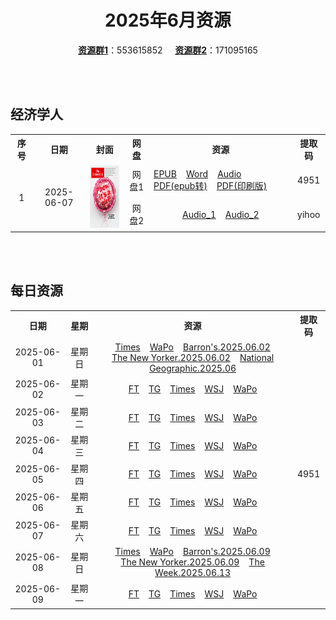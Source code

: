 <div align="center">

# 2025年6月资源

[**资源群1**](https://qm.qq.com/q/p2QRKKD9oA)：553615852 &nbsp;&nbsp;&nbsp;&nbsp;[**资源群2**](https://qm.qq.com/q/XNwz6qD0IO)：171095165

</div>
<br>
<br>

## 经济学人

<table align="center">
        <tr>
            <th align="center">序号</th>
            <th align="center">日期</th>
            <th align="center">封面</th>
            <th align="center">网盘</th>
            <th align="center">资源</th>
            <th align="center">提取码</th>
        </tr>
        <tr>
            <td rowspan="2" align="center">1</td>
            <td rowspan="2" align="center">2025-06-07</td>
            <td rowspan="2" align="center">
                <img src="https://raw.githubusercontent.com/yihoowong/yihoo/refs/heads/main/asset/images/20250607_DE_EU.webp" width="75" height="100">
            </td>
            <td align="center">网盘1</td>
            <td>
                <a href="https://url12.ctfile.com/f/47748612-1512533674-52676e">EPUB</a>&nbsp;&nbsp;&nbsp;
                <a href="https://url12.ctfile.com/f/47748612-1512531583-082b35">Word</a>&nbsp;&nbsp;&nbsp;
                <a href="https://url12.ctfile.com/f/47748612-1512531376-21f0ce">Audio</a>&nbsp;&nbsp;&nbsp;
                <a href="https://url12.ctfile.com/f/47748612-1512532003-585ad6">PDF(epub转)</a>&nbsp;&nbsp;&nbsp;
                <a href="https://url12.ctfile.com/f/47748612-1512988618-998ccd">PDF(印刷版)</a>
            </td>
            <td align="center">4951</td>
        </tr>
        <tr>
            <td align="center">网盘2</td>
            <td align="center">
                <a href="https://yihoo.lanzouo.com/i5Ay52y6awrc">Audio_1</a>&nbsp;&nbsp;&nbsp;
                <a href="https://yihoo.lanzouo.com/ivrL32y6aowj">Audio_2</a>
            </td>
            <td align="center">yihoo</td>
        </tr>
</table>

<br>
<br>
        
## 每日资源

<table align="center">
        <tr>
            <th align="center">日期</th>
            <th align="center">星期</th>
            <th align="center">资源</th>
            <th align="center">提取码</th>
        </tr>
        <tr>
            <td align="center">2025-06-01</td>
            <td align="center">星期日</td>
            <td align="center">
                <a href="https://url12.ctfile.com/f/47748612-1510591939-cc73e4">Times</a>&nbsp;&nbsp;&nbsp;
                <a href="https://url12.ctfile.com/f/47748612-1510591612-ba5b1d">WaPo</a>&nbsp;&nbsp;&nbsp;
                <a href="https://url12.ctfile.com/f/47748612-1510592089-415c46">Barron's.2025.06.02</a><br>
                <a href="https://url12.ctfile.com/f/47748612-1510592278-3e0156">The New Yorker.2025.06.02</a>&nbsp;&nbsp;&nbsp;
                <a href="https://url12.ctfile.com/f/47748612-1510592209-182b2d">National Geographic.2025.06</a>
            </td>
            <td rowspan="31" align="center">4951</td>
        </tr>
        <tr>
            <td align="center">2025-06-02</td>
            <td align="center">星期一</td>
            <td align="center">
                <a href="https://url12.ctfile.com/f/47748612-1510775434-34d035">FT</a>&nbsp;&nbsp;&nbsp;
                <a href="https://url12.ctfile.com/f/47748612-1510775614-9bd65f">TG</a>&nbsp;&nbsp;&nbsp;
                <a href="https://url12.ctfile.com/f/47748612-1510775485-ab7e20">Times</a>&nbsp;&nbsp;&nbsp;
                <a href="https://url12.ctfile.com/f/47748612-1510775392-10b01d">WSJ</a>&nbsp;&nbsp;&nbsp;
                <a href="https://url12.ctfile.com/f/47748612-1510775404-171e62">WaPo</a>
            </td>
        </tr>
        <tr>
            <td align="center">2025-06-03</td>
            <td align="center">星期二</td>
            <td align="center">
                <a href="https://url12.ctfile.com/f/47748612-1511337994-09183b">FT</a>&nbsp;&nbsp;&nbsp;
                <a href="https://url12.ctfile.com/f/47748612-1511338843-b0b2ed">TG</a>&nbsp;&nbsp;&nbsp;
                <a href="https://url12.ctfile.com/f/47748612-1511338297-98605c">Times</a>&nbsp;&nbsp;&nbsp;
                <a href="https://url12.ctfile.com/f/47748612-1511337751-4d5976">WSJ</a>&nbsp;&nbsp;&nbsp;
                <a href="https://url12.ctfile.com/f/47748612-1511337826-5a4459">WaPo</a>
            </td>
        </tr>
        <tr>
            <td align="center">2025-06-04</td>
            <td align="center">星期三</td>
            <td align="center">
                <a href="https://url12.ctfile.com/f/47748612-1511917240-42d60e">FT</a>&nbsp;&nbsp;&nbsp;
                <a href="https://url12.ctfile.com/f/47748612-1511917606-639140">TG</a>&nbsp;&nbsp;&nbsp;
                <a href="https://url12.ctfile.com/f/47748612-1511917552-78356c">Times</a>&nbsp;&nbsp;&nbsp;
                <a href="https://url12.ctfile.com/f/47748612-1511917183-b6eb81">WSJ</a>&nbsp;&nbsp;&nbsp;
                <a href="https://url12.ctfile.com/f/47748612-1511917198-e4304d">WaPo</a>
            </td>
        </tr>
        <tr>
            <td align="center">2025-06-05</td>
            <td align="center">星期四</td>
            <td align="center">
                <a href="https://url12.ctfile.com/f/47748612-1512250990-fb154e">FT</a>&nbsp;&nbsp;&nbsp;
                <a href="https://url12.ctfile.com/f/47748612-1512251899-c5037d">TG</a>&nbsp;&nbsp;&nbsp;
                <a href="https://url12.ctfile.com/f/47748612-1512251509-a69f89">Times</a>&nbsp;&nbsp;&nbsp;
                <a href="https://url12.ctfile.com/f/47748612-1512249922-d8d89c">WSJ</a>&nbsp;&nbsp;&nbsp;
                <a href="https://url12.ctfile.com/f/47748612-1512250279-8fcb25">WaPo</a>
            </td>
        </tr>
        <tr>
            <td align="center">2025-06-06</td>
            <td align="center">星期五</td>
            <td align="center">
                <a href="https://url12.ctfile.com/f/47748612-1512716743-ed542e">FT</a>&nbsp;&nbsp;&nbsp;
                <a href="https://url12.ctfile.com/f/47748612-1512717475-060679">TG</a>&nbsp;&nbsp;&nbsp;
                <a href="https://url12.ctfile.com/f/47748612-1512716857-fe059a">Times</a>&nbsp;&nbsp;&nbsp;
                <a href="https://url12.ctfile.com/f/47748612-1512716527-c42d38">WSJ</a>&nbsp;&nbsp;&nbsp;
                <a href="https://url12.ctfile.com/f/47748612-1512716662-f54f5a">WaPo</a>
            </td>
        </tr>
        <tr>
            <td align="center">2025-06-07</td>
            <td align="center">星期六</td>
            <td align="center">
                <a href="https://url12.ctfile.com/f/47748612-1513261678-e2c1aa">FT</a>&nbsp;&nbsp;&nbsp;
                <a href="https://url12.ctfile.com/f/47748612-1513261969-962160">TG</a>&nbsp;&nbsp;&nbsp;
                <a href="https://url12.ctfile.com/f/47748612-1513261804-85ee2f">Times</a>&nbsp;&nbsp;&nbsp;
                <a href="https://url12.ctfile.com/f/47748612-1513261591-94f6dd">WSJ</a>&nbsp;&nbsp;&nbsp;
                <a href="https://url12.ctfile.com/f/47748612-1513261636-3be535">WaPo</a>
            </td>
        </tr>
        <tr>
            <td align="center">2025-06-08</td>
            <td align="center">星期日</td>
            <td align="center">
                <a href="https://url12.ctfile.com/f/47748612-1513605523-ef4013">Times</a>&nbsp;&nbsp;&nbsp;
                <a href="https://url12.ctfile.com/f/47748612-1513604332-15aa56">WaPo</a>&nbsp;&nbsp;&nbsp;
                <a href="https://url12.ctfile.com/f/47748612-1513606318-45a2eb">Barron's.2025.06.09</a><br>
                <a href="https://url12.ctfile.com/f/47748612-1513606438-e88776">The New Yorker.2025.06.09</a>&nbsp;&nbsp;&nbsp;
                <a href="https://url12.ctfile.com/f/47748612-1513606480-518704">The Week.2025.06.13</a>
            </td>
        </tr>
        <tr>
            <td align="center">2025-06-09</td>
            <td align="center">星期一</td>
            <td align="center">
                <a href="https://url12.ctfile.com/f/47748612-1514515879-294fd1">FT</a>&nbsp;&nbsp;&nbsp;
                <a href="https://url12.ctfile.com/f/47748612-1514516314-b37139">TG</a>&nbsp;&nbsp;&nbsp;
                <a href="https://url12.ctfile.com/f/47748612-1514516119-695a14">Times</a>&nbsp;&nbsp;&nbsp;
                <a href="https://url12.ctfile.com/f/47748612-1514515579-922e45">WSJ</a>&nbsp;&nbsp;&nbsp;
                <a href="https://url12.ctfile.com/f/47748612-1514515654-138de2">WaPo</a>
            </td>
        </tr>
</table>
